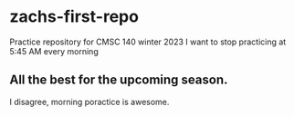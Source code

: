 # zachs-first-repo
Practice repository for CMSC 140 winter 2023
I want to stop practicing at 5:45 AM every morning


## All the best for the upcoming season.

I disagree, morning poractice is awesome.

